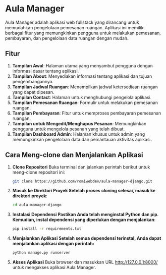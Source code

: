 # Aula Manager

Aula Manager adalah aplikasi web fullstack yang dirancang untuk memudahkan pengelolaan pemesanan ruangan. Aplikasi ini memiliki berbagai fitur yang memungkinkan pengguna untuk melakukan pemesanan, pembayaran, dan pengelolaan data ruangan dengan mudah.

## Fitur

1. **Tampilan Awal**: Halaman utama yang menyambut pengguna dengan informasi dasar tentang aplikasi.
2. **Tampilan About**: Menyediakan informasi tentang aplikasi dan tujuan pengembangannya.
3. **Tampilan Jadwal Ruangan**: Menampilkan jadwal ketersediaan ruangan yang dapat dipesan.
4. **Tampilan Contact**: Halaman untuk menghubungi pengelola aplikasi.
5. **Tampilan Pemesanan Ruangan**: Formulir untuk melakukan pemesanan ruangan.
6. **Tampilan Pembayaran**: Fitur untuk memproses pembayaran pemesanan ruangan.
7. **Tampilan untuk Mengedit/Menghapus Pesanan**: Memungkinkan pengguna untuk mengelola pesanan yang telah dibuat.
8. **Tampilan Dashboard Admin**: Halaman khusus untuk admin yang memungkinkan pengelolaan data dan pemantauan aktivitas aplikasi.



## Cara Meng-clone dan Menjalankan Aplikasi

1. **Clone Repositori**
   Buka terminal dan jalankan perintah berikut untuk meng-clone repositori ini:
   ```bash
   git clone https://github.com/romiwebdev/aula-manager-django.git
   
2. **Masuk ke Direktori Proyek Setelah proses cloning selesai, masuk ke direktori proyek:**
    ```bash
    cd aula-manager-django
    
3. **Instalasi Dependensi Pastikan Anda telah menginstal Python dan pip. Kemudian, instal dependensi yang diperlukan dengan menjalankan:**
    ```bash
    pip install -r requirements.txt
    
4. **Menjalankan Aplikasi Setelah semua dependensi terinstal, Anda dapat menjalankan aplikasi dengan perintah:**
    ```bash
    python manage.py runserver 
    
5. **Akses Aplikasi**
    Buka browser dan masukkan URL http://127.0.0.1:8000/ untuk mengakses aplikasi Aula Manager.
